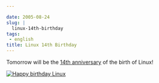 ```yaml
---

date: 2005-08-24
slug: |
  linux-14th-birthday
tags:
 - english
title: Linux 14th Birthday
---
```


Tomorrow will be the [14th
anniversary](http://groups-beta.google.com/group/comp.os.minix/browse_frm/thread/76536d1fb451ac60/b813d52cbc5a044b)
of the birth of Linux!

[![Happy birthday
Linux](http://photos30.flickr.com/36897173_b7c67be200.jpg)](http://photos30.flickr.com/36897173_b7c67be200_o.jpg)
